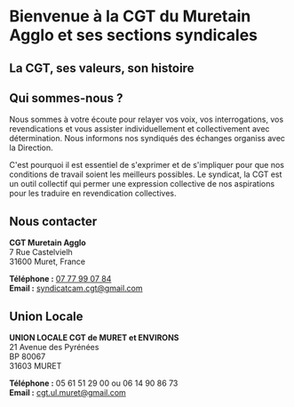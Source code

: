 

# Bienvenue à la CGT du Muretain Agglo et ses sections syndicales 

## La CGT, ses valeurs, son histoire 



## Qui sommes-nous ?

Nous sommes à votre écoute pour relayer vos voix, vos interrogations, vos revendications et vous assister individuellement et collectivement avec détermination. 
Nous informons nos syndiqués des échanges organiss avec la Direction. 

C'est pourquoi il est essentiel de s'exprimer et de s'impliquer pour que nos conditions de travail soient les meilleurs possibles. 
Le syndicat, la CGT est un outil collectif qui permer une expression collective de nos aspirations pour les traduire en revendication collectives. 



## Nous contacter

**CGT Muretain Agglo**  
7 Rue Castelvielh  
31600 Muret, France

**Téléphone :** [07 77 99 07 84](tel:0777990784)  
**Email :** [syndicatcam.cgt@gmail.com](mailto:syndicatcam.cgt@gmail.com)

## Union Locale

**UNION LOCALE CGT de MURET et ENVIRONS**  
21 Avenue des Pyrénées  
BP 80067  
31603 MURET

**Téléphone :** 05 61 51 29 00 ou 06 14 90 86 73  
**Email :** [cgt.ul.muret@gmail.com](mailto:cgt.ul.muret@gmail.com)
